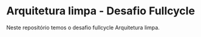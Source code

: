# Arquitetura limpa - Desafio Fullcycle

Neste repositório temos o desafio fullcycle Arquitetura limpa.
